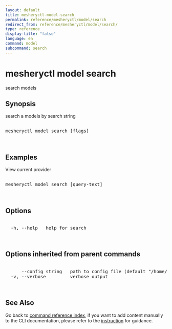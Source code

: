 ```yaml
---
layout: default
title: mesheryctl-model-search
permalink: reference/mesheryctl/model/search
redirect_from: reference/mesheryctl/model/search/
type: reference
display-title: "false"
language: en
command: model
subcommand: search
---
```


# mesheryctl model search

search models

## Synopsis

search a models by search string

<pre class='codeblock-pre'>
<div class='codeblock'>
mesheryctl model search [flags]

</div>
</pre>

## Examples

View current provider

<pre class='codeblock-pre'>
<div class='codeblock'>
mesheryctl model search [query-text]

</div>
</pre>

## Options

<pre class='codeblock-pre'>
<div class='codeblock'>
  -h, --help   help for search

</div>
</pre>

## Options inherited from parent commands

<pre class='codeblock-pre'>
<div class='codeblock'>
      --config string   path to config file (default "/home/runner/.meshery/config.yaml")
  -v, --verbose         verbose output

</div>
</pre>

## See Also

Go back to [command reference index](/reference/mesheryctl/), if you want to add content manually to the CLI documentation, please refer to the [instruction](/project/contributing/contributing-cli#preserving-manually-added-documentation) for guidance.
